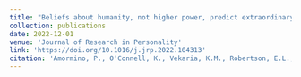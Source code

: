 ```yaml
---
title: "Beliefs about humanity, not higher power, predict extraordinary altruism"
collection: publications
date: 2022-12-01
venue: 'Journal of Research in Personality'
link: 'https://doi.org/10.1016/j.jrp.2022.104313'
citation: 'Amormino, P., O’Connell, K., Vekaria, K.M., Robertson, E.L., Meena, L.B., Marsh, A. A. (2022). Beliefs about humanity, not higher power, predict extraordinary altruism. <i>Journal of Research in Personality.</i> 101, 104313.'
---
```

